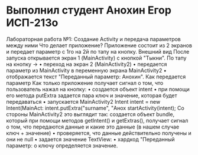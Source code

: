 # Выполнил студент Анохин Егор ИСП-213о

Лабораторная работа №1: Создание Activity и передача параметров между ними
  Что делает приложение?
Приложение состоит из 2 экранов и передает параметр с 1го на 2й по тапу на кнопку.
  Внешний вид
После запуска открывается экран 1 (MainActivity) с кнопкой "Тыкни". По тапу
на кнопку ->
• переход на экран 2 (MainActivity2) • передается параметр из MainActivity в переменную экрана MainActivity2
• отображается текст "Переданный параметр: Анохин".
  Как передается параметр
Как только приложение получает сигнал о том, что пользователь нажал на кнопку:
• создается объект intent
• при помощи его метода
putExtra задается пара ключ и значение, которая будет передаваться
• запускается MainActivity2
Intent intent = new Intent(MainAct: intent.putExtra("surname", "Анох startActivity(intent);
  Со стороны MainActivity2 это выглядит
так:
создается объект bundle, который при помощи методов getIntent() и getExtras(), получает сигнал о том, что передаются данные и какие это данные (в нашем случае ключ + значение)
• проверяется, что данные действительно получены и они не null
• задается значение TextView:
• хардкод "Переданный параметр:
о ключу определяется значение.
